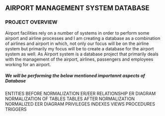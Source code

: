 ## AIRPORT MANAGEMENT SYSTEM DATABASE



### PROJECT OVERVIEW

Airport facilities rely on a number of systems in order to perform some airport and airline processes and I am creating a 
database as a combination of airlines and airport in which, not only our focus will be on the airline system but primarily 
my focus will be to create a database for the airport system as well. As Airport system is a database project that primarily 
deals with the management of the airport, airlines, passengers and employees working for an airport. 


##### We will be performing the below mentioned importannt aspects of Database

ENTITIES BEFORE NORMALIZATION
ER/EER RELATIONSHIP
ER DIAGRAM
NORMALIZATION OF TABLES
TABLES AFTER NORMALIZATION
NORMALIZED EER DIAGRAM
PRIVILEGES
INDEXES
VIEWS
PROCEDURES
TRIGGERS


